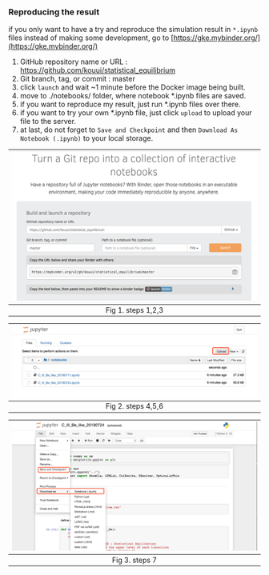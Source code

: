 ### Reproducing the result

if you only want to have a try and reproduce the simulation result in `*.ipynb` files instead of making some development, go to [https://gke.mybinder.org/](https://gke.mybinder.org/)

1. GitHub repository name or URL : https://github.com/kouui/statistical_equilibrium
2. Git branch, tag, or commit : master
3. click `launch` and wait ~1 minute before the Docker image being built.
4. move to ./notebooks/ folder, where notebook *.ipynb files are saved.
5. if you want to reproduce my result, just run *.ipynb files over there.
6. if you want to try your own *.ipynb file, just click `upload` to upload your file to the server.
7. at last, do not forget to `Save and Checkpoint` and then `Download As` `Notebook (.ipynb)` to your local storage.


| ![img](./figures/binder_example.png) |
|:---:|
| Fig 1. steps 1,2,3 |

| ![img](./figures/binder_example1.png) |
|:---:|
| Fig 2. steps 4,5,6 |

| ![img](./figures/binder_example2.png) |
|:---:|
| Fig 3. steps 7 |
